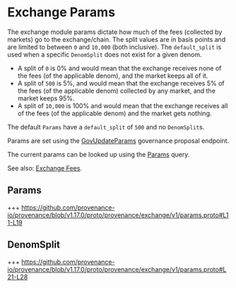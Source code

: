 # Exchange Params

The exchange module params dictate how much of the fees (collected by markets) go to the exchange/chain.
The split values are in basis points and are limited to between `0` and `10,000` (both inclusive).
The `default_split` is used when a specific `DenomSplit` does not exist for a given denom.

* A split of `0` is 0% and would mean that the exchange receives none of the fees (of the applicable denom), and the market keeps all of it.
* A split of `500` is 5%, and would mean that the exchange receives 5% of the fees (of the applicable denom) collected by any market, and the market keeps 95%.
* A split of `10,000` is 100% and would mean that the exchange receives all of the fees (of the applicable denom) and the market gets nothing.

The default `Params` have a `default_split` of `500` and no `DenomSplit`s.

Params are set using the [GovUpdateParams](03_messages.md#govupdateparams) governance proposal endpoint.

The current params can be looked up using the [Params](05_queries.md#params) query.

See also: [Exchange Fees](01_concepts.md#exchange-fees).

## Params

+++ https://github.com/provenance-io/provenance/blob/v1.17.0/proto/provenance/exchange/v1/params.proto#L11-L19

## DenomSplit

+++ https://github.com/provenance-io/provenance/blob/v1.17.0/proto/provenance/exchange/v1/params.proto#L21-L28
